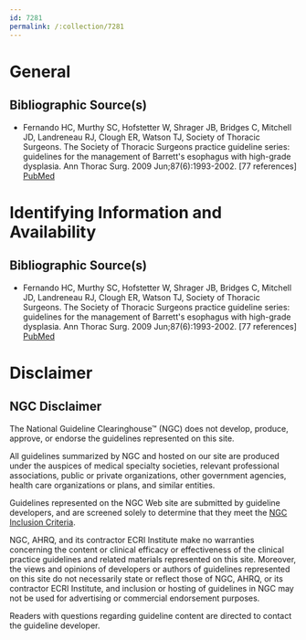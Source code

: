 ```yaml
---
id: 7281
permalink: /:collection/7281
---
```


# General

## Bibliographic Source(s)

- Fernando HC, Murthy SC, Hofstetter W, Shrager JB, Bridges C, Mitchell JD, Landreneau RJ, Clough ER, Watson TJ, Society of Thoracic Surgeons. The Society of Thoracic Surgeons practice guideline series: guidelines for the management of Barrett's esophagus with high-grade dysplasia. Ann Thorac Surg. 2009 Jun;87(6):1993-2002. [77 references] [ PubMed ](http://www.ncbi.nlm.nih.gov/entrez/query.fcgi?cmd=Retrieve&db=pubmed&dopt=Abstract&list_uids=19463651)

# Identifying Information and Availability

## Bibliographic Source(s)

- Fernando HC, Murthy SC, Hofstetter W, Shrager JB, Bridges C, Mitchell JD, Landreneau RJ, Clough ER, Watson TJ, Society of Thoracic Surgeons. The Society of Thoracic Surgeons practice guideline series: guidelines for the management of Barrett's esophagus with high-grade dysplasia. Ann Thorac Surg. 2009 Jun;87(6):1993-2002. [77 references] [ PubMed ](http://www.ncbi.nlm.nih.gov/entrez/query.fcgi?cmd=Retrieve&db=pubmed&dopt=Abstract&list_uids=19463651)

# Disclaimer

## NGC Disclaimer

The National Guideline Clearinghouse™ (NGC) does not develop, produce, approve, or endorse the guidelines represented on this site.

All guidelines summarized by NGC and hosted on our site are produced under the auspices of medical specialty societies, relevant professional associations, public or private organizations, other government agencies, health care organizations or plans, and similar entities.

Guidelines represented on the NGC Web site are submitted by guideline developers, and are screened solely to determine that they meet the [NGC Inclusion Criteria](/help-and-about/summaries/inclusion-criteria).

NGC, AHRQ, and its contractor ECRI Institute make no warranties concerning the content or clinical efficacy or effectiveness of the clinical practice guidelines and related materials represented on this site. Moreover, the views and opinions of developers or authors of guidelines represented on this site do not necessarily state or reflect those of NGC, AHRQ, or its contractor ECRI Institute, and inclusion or hosting of guidelines in NGC may not be used for advertising or commercial endorsement purposes.

Readers with questions regarding guideline content are directed to contact the guideline developer.

